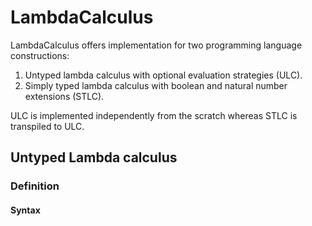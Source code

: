 # LambdaCalculus

LambdaCalculus offers implementation for two programming language constructions: 
  1. Untyped lambda calculus with optional evaluation strategies (ULC).
  2. Simply typed lambda calculus with boolean and natural number extensions (STLC). 

ULC is implemented independently from the scratch whereas STLC is transpiled to ULC.   

## Untyped Lambda calculus

### Definition 
#### Syntax

